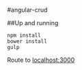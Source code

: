 #angular-crud

##Up and running

```
npm install
bower install
gulp
```

Route to [localhost:3000](http://localhost:3000/)
